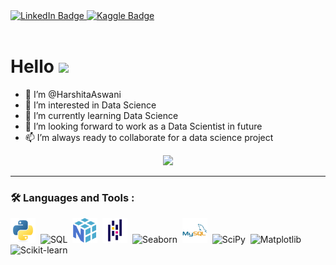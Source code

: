 
<div id="badges">
  <a href="https://www.linkedin.com/in/harshita-aswani-data-scientist/">
    <img src="https://img.shields.io/badge/LinkedIn-blue?style=for-the-badge&logo=linkedin&logoColor=white" alt="LinkedIn Badge"/>
  </a>
  <a href="https://www.kaggle.com/harshitaaswani">
    <img src="https://img.shields.io/badge/Kaggle-pink?style=for-the-badge&logo=kaggle&logoColor=blue" alt="Kaggle Badge"/>
  </a>
</div>

<img src="https://komarev.com/ghpvc/?username=HarshitaAswani&style=flat-square&color=blue" alt=""/>

<h1>
  Hello
  <img src="https://media.giphy.com/media/hvRJCLFzcasrR4ia7z/giphy.gif" width="30px"/>
</h1>

- 👋 I’m @HarshitaAswani
- 👀 I’m interested in Data Science
- 🌱 I’m currently learning Data Science
- 💞️ I’m looking forward to work as a Data Scientist in future
- 📫 I’m always ready to collaborate for a data science project

<div id="header" align="center">
  <img src="https://media.giphy.com/media/gRYTjQAs04Pfydymgc/giphy.gif" width="150"/>
</div>

---

### :hammer_and_wrench: Languages and Tools :
<div>
  <img src="https://github.com/devicons/devicon/blob/master/icons/python/python-original.svg" title="Python" alt="Python" width="40" height="40"/>&nbsp;
  <img src="https://cloudblogs.microsoft.com/uploads/prod/sites/32/2020/05/SQL.png" title="SQL" alt="SQL" width="40" height="40"/>&nbsp;
  <img src="https://github.com/devicons/devicon/blob/master/icons/numpy/numpy-original.svg" title="Numpy" alt="Numpy" width="40" height="40"/>&nbsp;
  <img src="https://github.com/devicons/devicon/blob/master/icons/pandas/pandas-original.svg" title="Pandas" alt="Pandas" width="40" height="40"/>&nbsp;
  <img src="https://avatars.githubusercontent.com/u/22799945?s=200&v=4"  title="Seaborn" alt="Seaborn" width="40" height="40"/>&nbsp;
  <img src="https://github.com/devicons/devicon/blob/master/icons/mysql/mysql-original-wordmark.svg" title="MySQL"  alt="MySQL" width="40" height="40"/>&nbsp;
  <img src="https://scipy.org/images/logo.svg" title="SciPy" alt="SciPy" width="40" height="40"/>&nbsp;
  <img src="https://upload.wikimedia.org/wikipedia/commons/thumb/0/01/Created_with_Matplotlib-logo.svg/2048px-Created_with_Matplotlib-logo.svg.png" title="Matplotlib" alt="Matplotlib" width="40" height="40"/>&nbsp;
  <img src="https://upload.wikimedia.org/wikipedia/commons/thumb/0/05/Scikit_learn_logo_small.svg/1200px-Scikit_learn_logo_small.svg.png" title="Scikit-learn" alt="Scikit-learn" width="40" height="40"/>
</div>

<!---
HarshitaAswani/HarshitaAswani is a ✨ special ✨ repository because its `README.md` (this file) appears on your GitHub profile.
You can click the Preview link to take a look at your changes.
--->
